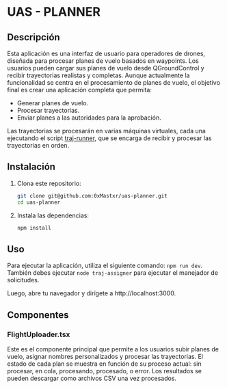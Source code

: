 # UAS - PLANNER

## Descripción

Esta aplicación es una interfaz de usuario para operadores de drones, diseñada para procesar planes de vuelo basados en waypoints. Los usuarios pueden cargar sus planes de vuelo desde QGroundControl y recibir trayectorias realistas y completas. Aunque actualmente la funcionalidad se centra en el procesamiento de planes de vuelo, el objetivo final es crear una aplicación completa que permita:

- Generar planes de vuelo.
- Procesar trayectorias.
- Enviar planes a las autoridades para la aprobación.

Las trayectorias se procesarán en varias máquinas virtuales, cada una ejecutando el script [traj-runner](https://github.com/0xMastxr/traj-runner), que se encarga de recibir y procesar las trayectorias en orden.

## Instalación

1. Clona este repositorio:
   ```bash
   git clone git@github.com:0xMastxr/uas-planner.git
   cd uas-planner

2. Instala las dependencias:
    ```bash
    npm install

## Uso

Para ejecutar la aplicación, utiliza el siguiente comando: ```npm run dev```. También debes ejecutar ```node traj-assigner``` para ejecutar el manejador de solicitudes.
    
Luego, abre tu navegador y dirígete a http://localhost:3000.

## Componentes

### FlightUploader.tsx
Este es el componente principal que permite a los usuarios subir planes de vuelo, asignar nombres personalizados y procesar las trayectorias. El estado de cada plan se muestra en función de su proceso actual: sin procesar, en cola, procesando, procesado, o error. Los resultados se pueden descargar como archivos CSV una vez procesados.